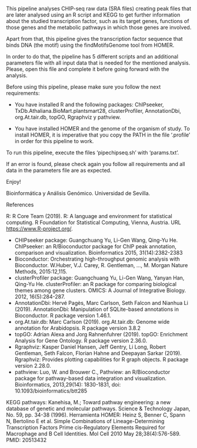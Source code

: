 
This pipeline analyses CHIP-seq raw data (SRA files) creating peak files that are later analysed using an R script and KEGG to get further information about the studied transcription factor, such as its target genes, functions of those genes and the metabolic pathways in which those genes are involved.

Apart from that, this pipeline gives the transcription factor sequence that binds DNA (the motif) using the findMotifsGenome tool from HOMER.


In order to do that, the pipeline has 5 different scripts and an additional parameters file with all input data that is needed for the mentioned analysis. Please, open this file and complete it before going forward with the analysis.


Before using this pipeline, please make sure you follow the next requirements:

- You have installed R and the following packages: ChIPseeker, TxDb.Athaliana.BioMart.plantsmart28, clusterProfiler, AnnotationDbi, org.At.tair.db, topGO, Rgraphviz y pathview.

- You have installed HOMER and the genome of the organism of study. To install HOMER, it is imperative that you copy the PATH in the file ‘.profile’ in order for this pipeline to work.


To run this pipeline, execute the files ‘pipechipseq.sh’ with ‘params.txt’.

If an error is found, please check again you follow all requirements and all data in the parameters file are as expected.


Enjoy!

Bioinformática y Análisis Genómico. Universidad de Sevilla.

References

R: R Core Team (2019). R: A language and environment for statistical computing. R Foundation for Statistical Computing, Vienna, Austria. URL https://www.R-project.org/.
- CHIPseeker package: Guangchuang Yu, Li-Gen Wang, Qing-Yu He. ChIPseeker: an R/Bioconductor package for ChIP peak     annotation, comparison and visualization. Bioinformatics 2015, 31(14):2382-2383
- Bioconductor: Orchestrating high-throughput genomic analysis with Bioconductor. W.Huber, V.J. Carey, R. Gentleman, ..., M. Morgan Nature Methods, 2015:12,115.
- clusterProfiler package: Guangchuang Yu, Li-Gen Wang, Yanyan Han, Qing-Yu He. clusterProfiler: an R package for comparing biological themes among gene clusters. OMICS: A Journal of Integrative Biology. 2012, 16(5):284-287.
- AnnotationDbi: Hervé Pagès, Marc Carlson, Seth Falcon and Nianhua Li (2019). AnnotationDbi: Manipulation of SQLite-based annotations in Bioconductor. R package version 1.46.1.
- org.At.tair.db: Marc Carlson (2019). org.At.tair.db: Genome wide annotation for Arabidopsis. R package version 3.8.2
- topGO: Adrian Alexa and Jorg Rahnenfuhrer (2019). topGO: Enrichment Analysis for Gene Ontology. R package version 2.36.0.
- Rgraphviz: Kasper Daniel Hansen, Jeff Gentry, Li Long, Robert Gentleman, Seth Falcon, Florian Hahne and Deepayan Sarkar (2019). Rgraphviz: Provides plotting capabilities for R graph objects. R package version 2.28.0.
- pathview: Luo, W. and Brouwer C., Pathview: an R/Bioconductor package for pathway-based data integration and visualization. Bioinformatics, 2013,29(14): 1830-1831, doi: 10.1093/bioinformatics/btt285

KEGG pathways: Kanehisa, M.; Toward pathway engineering: a new database of genetic and molecular pathways. 
Science & Technology Japan, No. 59, pp. 34-38 (1996).
Herramienta HOMER: Heinz S, Benner C, Spann N, Bertolino E et al. Simple Combinations of Lineage-Determining Transcription 
Factors Prime cis-Regulatory Elements Required for Macrophage and B Cell Identities. Mol Cell 2010 May 28;38(4):576-589. PMID: 20513432
